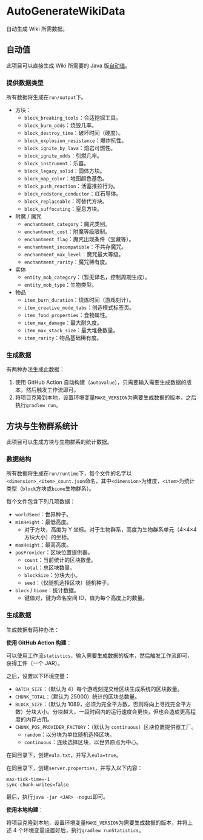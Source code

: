 # AutoGenerateWikiData

自动生成 Wiki 所需数据。

## 自动值

此项目可以直接生成 Wiki 所需要的 Java 版[自动值](https://zh.minecraft.wiki/?curid=107468)。

### 提供数据类型

所有数据将生成在`run/output`下。

- 方块：
    * `block_breaking_tools`：合适挖掘工具。
    * `block_burn_odds`：烧毁几率。
    * `block_destroy_time`：破坏时间（硬度）。
    * `block_explosion_resistance`：爆炸抗性。
    * `block_ignite_by_lava`：熔岩可燃性。
    * `block_ignite_odds`：引燃几率。
    * `block_instrument`：乐器。
    * `block_legacy_solid`：固体方块。
    * `block_map_color`：地图颜色基色。
    * `block_push_reaction`：活塞推拉行为。
    * `block_redstone_conductor`：红石导体。
    * `block_replaceable`：可替代方块。
    * `block_suffocating`：窒息方块。
- 附魔 / 魔咒
    * `enchantment_category`：魔咒类别。
    * `enchantment_cost`：附魔等级限制。
    * `enchantment_flag`：魔咒出现条件（宝藏等）。
    * `enchantment_incompatible`：不共存魔咒。
    * `enchantment_max_level`：魔咒最大等级。
    * `enchantment_rarity`：魔咒稀有度。
- 实体
    * `entity_mob_category`：（暂无译名，控制周期生成）。
    * `entity_mob_type`：生物类型。
- 物品
    * `item_burn_duration`：烧炼时间（游戏刻计）。
    * `item_creative_mode_tabs`：创造模式标签页。
    * `item_food_properties`：食物属性。
    * `item_max_damage`：最大耐久度。
    * `item_max_stack_size`：最大堆叠数量。
    * `item_rarity`：物品基础稀有度。

### 生成数据

有两种办法生成此数据：

1. 使用 GitHub Action 自动构建（`autovalue`），只需要输入需要生成数据的版本，然后触发工作流即可。
2. 将项目克隆到本地，设置环境变量`MAKE_VERSION`为需要生成数据的版本，之后执行`gradlew run`。

## 方块与生物群系统计

此项目可以生成方块与生物群系的统计数据。

### 数据结构

所有数据将生成在`run/runtime`下，每个文件的名字以`<dimension>_<item>_count.json`命名，其中`<dimension>`为维度，`<item>`为统计类型（`block`方块或`biome`生物群系）。

每个文件包含下列几项数据：

* `worldSeed`：世界种子。
* `minHeight`：最低高度。
    - 对于方块，高度为 Y 坐标。对于生物群系，高度为生物群系单元（4×4×4方块大小）的坐标。
* `maxHeight`：最高高度。
* `posProvider`：区块位置提供器。
    - `count`：当前统计的区块数量。
    - `total`：总区块数量。
    - `blockSize`：分块大小。
    - `seed`：（仅随机选择区块）随机种子。
* `block` / `biome`：统计数据。
    - 键值对，键为命名空间 ID，值为每个高度上的数量。

### 生成数据
生成数据有两种办法：

**使用 GitHub Action 构建**：

可以使用工作流`statistics`，输入需要生成数据的版本，然后触发工作流即可，获得工件（一个 JAR）。

之后，设置以下环境变量：
* `BATCH_SIZE`：（默认为 4）每个游戏刻提交给区块生成系统的区块数量。
* `CHUNK_TOTAL`：（默认为 25000）统计的区块总数量。
* `BLOCK_SIZE`：（默认为 1089，必须为完全平方数，否则将向上寻找完全平方数）分块大小。分块越大，一段时间内的运行速度会更快，但也会造成更高程度的内存占用。
* `CHUNK_POS_PROVIDER_FACTORY`：（默认为 `continuous`）区块位置提供器工厂。
    - `random`：以分块为单位随机选择区块。
    - `continuous`：连续选择区块，以世界原点为中心。

在同目录下，创建`eula.txt`，并写入`eula=true`。

在同目录下，创建`server.properties`，并写入以下内容：
```properties
max-tick-time=-1
sync-chunk-writes=false
```

最后，执行`java -jar <JAR> -nogui`即可。

**使用本地构建**：

将项目克隆到本地，设置环境变量`MAKE_VERSION`为需要生成数据的版本，并将上述 4 个环境变量设置好后，执行`gradlew runStatistics`。